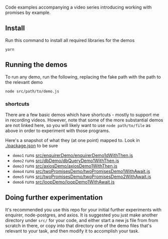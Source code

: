 Code examples accompanying a video series introducing working with promises by example.

## Install

Run this command to install all required libraries for the demos

`yarn`

## Running the demos

To run any demo, run the following, replacing the fake path with the path to the relevant demo

`node src/path/to/demo.js`

### shortcuts

There are a few basic demos which have shortcuts - mostly to support me in recording videos.
However, note that some of the more substantial demos are not linked here, so you will likely want to use `node path/to/file` as above in order to experiment with those programs.

Here's a snapshot of what they (at one point) mapped to. Look in [./package.json](./package.json) to be sure

-   `demo1` runs [src/enquirerDemo/enquirerDemo1dWithThen.js](src/enquirerDemo/enquirerDemo1dWithThen.js)
-   `demo2` runs [src/dbDemo/dbQueryDemo1WithThen.js](src/dbDemo/dbQueryDemo1WithThen.js)
-   `demo3` runs [src/axiosDemo/axiosDemo1WithThen.js](src/axiosDemo/axiosDemo1WithThen.js)
-   `demo4` runs [src/twoPromisesDemo/twoPromisesDemo1WithAwait.js](src/twoPromisesDemo/twoPromisesDemo1WithAwait.js)
-   `demo5` runs [src/twoPromisesDemo/twoPromisesDemo2WithAwait.js](src/twoPromisesDemo/twoPromisesDemo2WithAwait.js)
-   `demo6` runs [src/loopDemo/loopDemo1WithAwait.js](src/loopDemo/loopDemo1WithAwait.js)

## Doing further experimentation

It's recommended you use this repo for your initial further experiments with enquirer, node-postgres, and axios. It is suggested you just make another directory under `src/` for your code, and either start a new js file from from scratch in there, or copy into that directory one of the demo files that's relevant to your task, and then modify it to accomplish your task.
